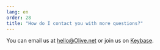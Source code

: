 ```yaml
---
lang: en
order: 28
title: "How do I contact you with more questions?"
---
```


You can email us at [hello@Olive.net](mailto:hello@Olive.net) or join us on [Keybase](https://keybase.io/team/Olive_network.public).
